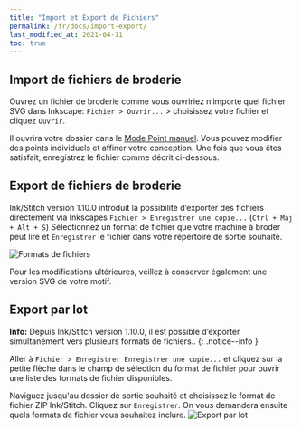 ```yaml
---
title: "Import et Export de Fichiers"
permalink: /fr/docs/import-export/
last_modified_at: 2021-04-11
toc: true
---
```

## Import de fichiers de broderie

Ouvrez un fichier de broderie comme vous ouvririez n’importe quel fichier SVG dans Inkscape: `Fichier > Ouvrir...` > choisissez votre fichier et cliquez `Ouvrir`.

Il ouvrira votre dossier dans le [Mode Point manuel](/fr/docs/stitches/manual-stitch/). Vous pouvez modifier des points individuels et affiner votre conception. Une fois que vous êtes satisfait, enregistrez le fichier comme décrit ci-dessous.
## Export de fichiers de broderie

Ink/Stitch version 1.10.0 introduit la possibilité d’exporter des fichiers directement via Inkscapes `Fichier > Enregistrer une copie...` (`Ctrl + Maj + Alt + S`) 
Sélectionnez un format de fichier que votre machine à broder peut lire et `Enregistrer` le fichier dans votre répertoire de sortie souhaité.

![Formats de fichiers](/assets/images/docs/en/export-selection-field.jpg)

Pour les modifications ultérieures, veillez à conserver également une version SVG de votre motif.

## Export par lot

**Info:** Depuis Ink/Stitch version 1.10.0, il est possible d’exporter simultanément vers plusieurs formats de fichiers..
{: .notice--info }

Aller à `Fichier > Enregistrer Enregistrer une copie...` et cliquez sur la petite flèche dans le champ de sélection du format de fichier pour ouvrir une liste des formats de fichier disponibles.

Naviguez jusqu'au dossier de sortie souhaité et choisissez le format de fichier ZIP Ink/Stitch. Cliquez sur `Enregistrer`. On vous demandera ensuite quels formats de fichier vous souhaitez inclure.
![Export par lot](/assets/images/docs/en/export-batch.jpg)

